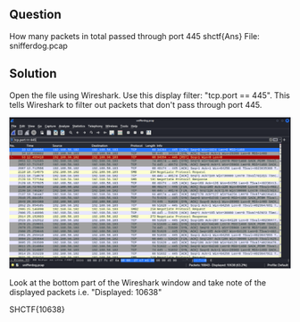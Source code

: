 ## Question
How many packets in total passed through port 445 shctf{Ans}
File: snifferdog.pcap

## Solution
Open the file using Wireshark.
Use this display filter: "tcp.port == 445". This tells Wireshark to filter out packets that don't pass through port 445.

![Alt text](packets.png)

Look at the bottom part of the Wireshark window and take note of the displayed packets i.e. "Displayed: 10638"

SHCTF{10638}